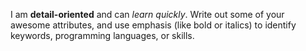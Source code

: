 I am **detail-oriented** and can _learn quickly_. Write out some of your awesome attributes, and use emphasis (like bold or italics) to identify keywords, programming languages, or skills. 
